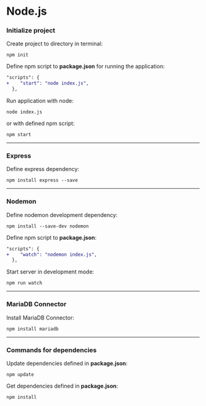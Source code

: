 # Node.js

### Initialize project

Create project to directory in terminal:

```
npm init
```

Define npm script to **package.json** for running the application:

```diff
"scripts": {
+    "start": "node index.js",
  },
```

Run application with node:

```
node index.js
```

or with defined npm script:

```
npm start
```

***

### Express

Define express dependency:

```
npm install express --save
```

***

### Nodemon

Define nodemon development dependency:

```
npm install --save-dev nodemon
```

Define npm script to **package.json**:

```diff
"scripts": {
+    "watch": "nodemon index.js",
  },
```

Start server in development mode:

```
npm run watch
```

***

### MariaDB Connector

Install MariaDB Connector:

```
npm install mariadb
```

***

### Commands for dependencies

Update dependencies defined in **package.json**:

```
npm update
```

Get dependencies defined in **package.json**:

```
npm install
```
